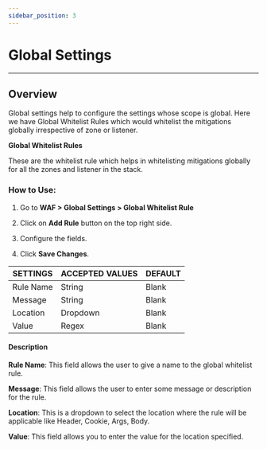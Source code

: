 ```yaml
---
sidebar_position: 3
---
```

# Global Settings

---

## Overview

Global settings help to configure the settings whose scope is global. Here we have Global Whitelist Rules which would whitelist the mitigations globally irrespective of zone or listener.

**Global Whitelist Rules**

These are the whitelist rule which helps in whitelisting mitigations globally for all the zones and listener in the stack.

### How to Use:

1. Go to **WAF > Global Settings > Global Whitelist Rule**

2. Click on **Add Rule** button on the top right side.

3. Configure the fields. 

4. Click **Save Changes**. 

| SETTINGS  | ACCEPTED VALUES | DEFAULT |
|-----------|-----------------|---------|
| Rule Name | String          | Blank   |
| Message   | String          | Blank   |
| Location  | Dropdown        | Blank   |
| Value     | Regex           | Blank   |

#### Description

**Rule Name**: This field allows the user to give a name to the global whitelist rule.

**Message**: This field allows the user to enter some message or description for the rule.

**Location**: This is a dropdown to select the location where the rule will be applicable like Header, Cookie, Args, Body.

**Value**: This field allows you to enter the value for the location specified.


